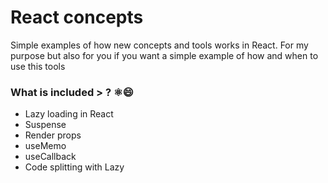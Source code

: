 # React concepts

Simple examples of how new concepts and tools works in React. For my purpose but also for you if you want a simple example of how and when to use this tools

### What is included  > ? ⚛️😄

* Lazy loading in React
* Suspense
* Render props
* useMemo
* useCallback
* Code splitting with Lazy

